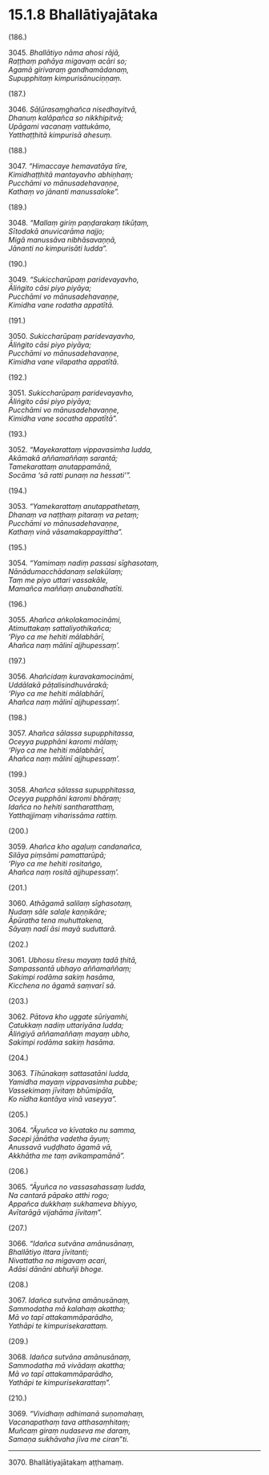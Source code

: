 # 15.1.8 Bhallātiyajātaka

(186.)

3045\. _Bhallātiyo nāma ahosi rājā,_  
_Raṭṭhaṃ pahāya migavaṃ acāri so;_  
_Agamā girivaraṃ gandhamādanaṃ,_  
_Supupphitaṃ kimpurisānuciṇṇaṃ._  

(187.)

3046\. _Sāḷūrasaṃghañca nisedhayitvā,_  
_Dhanuṃ kalāpañca so nikkhipitvā;_  
_Upāgami vacanaṃ vattukāmo,_  
_Yatthaṭṭhitā kimpurisā ahesuṃ._  

(188.)

3047\. _“Himaccaye hemavatāya tīre,_  
_Kimidhaṭṭhitā mantayavho abhiṇhaṃ;_  
_Pucchāmi vo mānusadehavaṇṇe,_  
_Kathaṃ vo jānanti manussaloke”._  

(189.)

3048\. _“Mallaṃ giriṃ paṇḍarakaṃ tikūṭaṃ,_  
_Sītodakā anuvicarāma najjo;_  
_Migā manussāva nibhāsavaṇṇā,_  
_Jānanti no kimpurisāti ludda”._  

(190.)

3049\. _“Sukiccharūpaṃ paridevayavho,_  
_Āliṅgito cāsi piyo piyāya;_  
_Pucchāmi vo mānusadehavaṇṇe,_  
_Kimidha vane rodatha appatītā._  

(191.)

3050\. _Sukiccharūpaṃ paridevayavho,_  
_Āliṅgito cāsi piyo piyāya;_  
_Pucchāmi vo mānusadehavaṇṇe,_  
_Kimidha vane vilapatha appatītā._  

(192.)

3051\. _Sukiccharūpaṃ paridevayavho,_  
_Āliṅgito cāsi piyo piyāya;_  
_Pucchāmi vo mānusadehavaṇṇe,_  
_Kimidha vane socatha appatītā”._  

(193.)

3052\. _“Mayekarattaṃ vippavasimha ludda,_  
_Akāmakā aññamaññaṃ sarantā;_  
_Tamekarattaṃ anutappamānā,_  
_Socāma ‘sā ratti punaṃ na hessati’”._  

(194.)

3053\. _“Yamekarattaṃ anutappathetaṃ,_  
_Dhanaṃ va naṭṭhaṃ pitaraṃ va petaṃ;_  
_Pucchāmi vo mānusadehavaṇṇe,_  
_Kathaṃ vinā vāsamakappayittha”._  

(195.)

3054\. _“Yamimaṃ nadiṃ passasi sīghasotaṃ,_  
_Nānādumacchādanaṃ selakūlaṃ;_  
_Taṃ me piyo uttari vassakāle,_  
_Mamañca maññaṃ anubandhatīti._  

(196.)

3055\. _Ahañca aṅkolakamocināmi,_  
_Atimuttakaṃ sattaliyothikañca;_  
_‘Piyo ca me hehiti mālabhārī,_  
_Ahañca naṃ mālinī ajjhupessaṃ’._  

(197.)

3056\. _Ahañcidaṃ kuravakamocināmi,_  
_Uddālakā pāṭalisindhuvārakā;_  
_‘Piyo ca me hehiti mālabhārī,_  
_Ahañca naṃ mālinī ajjhupessaṃ’._  

(198.)

3057\. _Ahañca sālassa supupphitassa,_  
_Oceyya pupphāni karomi mālaṃ;_  
_‘Piyo ca me hehiti mālabhārī,_  
_Ahañca naṃ mālinī ajjhupessaṃ’._  

(199.)

3058\. _Ahañca sālassa supupphitassa,_  
_Oceyya pupphāni karomi bhāraṃ;_  
_Idañca no hehiti santharatthaṃ,_  
_Yatthajjimaṃ viharissāma rattiṃ._  

(200.)

3059\. _Ahañca kho agaḷuṃ candanañca,_  
_Silāya piṃsāmi pamattarūpā;_  
_‘Piyo ca me hehiti rositaṅgo,_  
_Ahañca naṃ rositā ajjhupessaṃ’._  

(201.)

3060\. _Athāgamā salilaṃ sīghasotaṃ,_  
_Nudaṃ sāle salaḷe kaṇṇikāre;_  
_Āpūratha tena muhuttakena,_  
_Sāyaṃ nadī āsi mayā suduttarā._  

(202.)

3061\. _Ubhosu tīresu mayaṃ tadā ṭhitā,_  
_Sampassantā ubhayo aññamaññaṃ;_  
_Sakimpi rodāma sakiṃ hasāma,_  
_Kicchena no āgamā saṃvarī sā._  

(203.)

3062\. _Pātova kho uggate sūriyamhi,_  
_Catukkaṃ nadiṃ uttariyāna ludda;_  
_Āliṅgiyā aññamaññaṃ mayaṃ ubho,_  
_Sakimpi rodāma sakiṃ hasāma._  

(204.)

3063\. _Tīhūnakaṃ sattasatāni ludda,_  
_Yamidha mayaṃ vippavasimha pubbe;_  
_Vassekimaṃ jīvitaṃ bhūmipāla,_  
_Ko nīdha kantāya vinā vaseyya”._  

(205.)

3064\. _“Āyuñca vo kīvatako nu samma,_  
_Sacepi jānātha vadetha āyuṃ;_  
_Anussavā vuḍḍhato āgamā vā,_  
_Akkhātha me taṃ avikampamānā”._  

(206.)

3065\. _“Āyuñca no vassasahassaṃ ludda,_  
_Na cantarā pāpako atthi rogo;_  
_Appañca dukkhaṃ sukhameva bhiyyo,_  
_Avītarāgā vijahāma jīvitaṃ”._  

(207.)

3066\. _“Idañca sutvāna amānusānaṃ,_  
_Bhallātiyo ittara jīvitanti;_  
_Nivattatha na migavaṃ acari,_  
_Adāsi dānāni abhuñji bhoge._  

(208.)

3067\. _Idañca sutvāna amānusānaṃ,_  
_Sammodatha mā kalahaṃ akattha;_  
_Mā vo tapī attakammāparādho,_  
_Yathāpi te kimpurisekarattaṃ._  

(209.)

3068\. _Idañca sutvāna amānusānaṃ,_  
_Sammodatha mā vivādaṃ akattha;_  
_Mā vo tapī attakammāparādho,_  
_Yathāpi te kimpurisekarattaṃ”._  

(210.)

3069\. _“Vividhaṃ adhimanā suṇomahaṃ,_  
_Vacanapathaṃ tava atthasaṃhitaṃ;_  
_Muñcaṃ giraṃ nudaseva me daraṃ,_  
_Samaṇa sukhāvaha jīva me ciran”ti._  

---

3070\. Bhallātiyajātakaṃ aṭṭhamaṃ.
